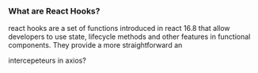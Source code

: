 ### What are React Hooks?
react hooks are a set of functions introduced in react 16.8 that allow developers to use  state, lifecycle methods and other features in functional components. They provide a more straightforward an



intercepeteurs in axios?
